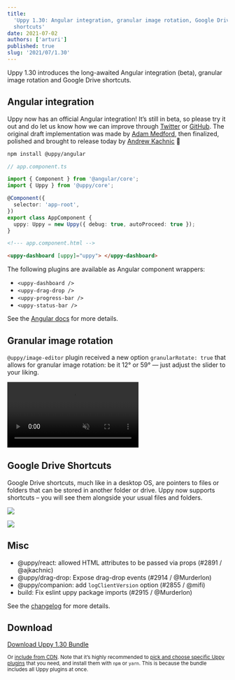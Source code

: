 ```yaml
---
title:
  'Uppy 1.30: Angular integration, granular image rotation, Google Drive
  shortcuts'
date: 2021-07-02
authors: ['arturi']
published: true
slug: '2021/07/1.30'
---
```


Uppy 1.30 introduces the long-awaited Angular integration (beta), granular image
rotation and Google Drive shortcuts.

<!--truncate-->

## Angular integration

Uppy now has an official Angular integration! It’s still in beta, so please try
it out and do let us know how we can improve through
[Twitter](https://mobile.twitter.com/uppy_io/) or
[GitHub](https://github.com/transloadit/uppy). The original draft implementation
was made by [Adam Medford](https://github.com/adammedford), then finalized,
polished and brought to release today by
[Andrew Kachnic](https://github.com/ajkachnic) 👏

```sh
npm install @uppy/angular
```

```ts
// app.component.ts

import { Component } from '@angular/core';
import { Uppy } from '@uppy/core';

@Component({
  selector: 'app-root',
})
export class AppComponent {
  uppy: Uppy = new Uppy({ debug: true, autoProceed: true });
}
```

```html
<!--- app.component.html -->

<uppy-dashboard [uppy]="uppy"> </uppy-dashboard>
```

The following plugins are available as Angular component wrappers:

- `<uppy-dashboard />`
- `<uppy-drag-drop />`
- `<uppy-progress-bar />`
- `<uppy-status-bar />`

See the [Angular docs](/docs/angular/) for more details.

## Granular image rotation

`@uppy/image-editor` plugin received a new option `granularRotate: true` that
allows for granular image rotation: be it 12° or 59° — just adjust the slider to
your liking.

<video alt="" muted autoplay loop>
  <source src="/img/blog/1.30/granular-rotation.mp4" type="video/mp4" />
  Your browser does not support the video tag: https://uppy.io/img/blog/1.30/granular-rotation.mp4
</video>

## Google Drive Shortcuts

Google Drive shortcuts, much like in a desktop OS, are pointers to files or
folders that can be stored in another folder or drive. Uppy now supports
shortcuts – you will see them alongside your usual files and folders.

![](/img/blog/1.30/drive-shortcut.png)

![](/img/blog/1.30/uppy-shortcut.png)

## Misc

- @uppy/react: allowed HTML attributes to be passed via props (#2891 /
  @ajkachnic)
- @uppy/drag-drop: Expose drag-drop events (#2914 / @Murderlon)
- @uppy/companion: add `logClientVersion` option (#2855 / @mifi)
- build: Fix eslint uppy package imports (#2915 / @Murderlon)

See the
[changelog](https://github.com/transloadit/uppy/blob/master/CHANGELOG.md#1300)
for more details.

## Download

<a class="TryButton" href="https://releases.transloadit.com/uppy/v1.29.1/uppy-v1.30.0.zip">Download
Uppy 1.30 Bundle</a>

<small>Or [include from CDN](https://uppy.io/docs/). Note that it’s highly
recommended to
[pick and choose specific Uppy plugins](https://uppy.io/docs/plugins/#package-list)
that you need, and install them with `npm` or `yarn`. This is because the bundle
includes all Uppy plugins at once.</small>

